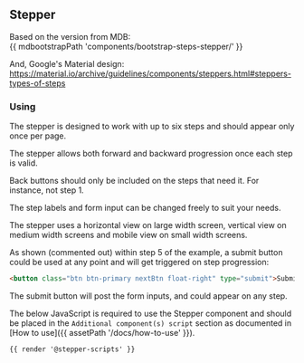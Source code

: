 ## Stepper

Based on the version from MDB:<br />
{{ mdbootstrapPath 'components/bootstrap-steps-stepper/' }}

And, Google's Material design:<br />
https://material.io/archive/guidelines/components/steppers.html#steppers-types-of-steps

### Using

The stepper is designed to work with up to six steps and should appear only once per page.

The stepper allows both forward and backward progression once each step is valid.

Back buttons should only be included on the steps that need it. For instance, not step 1.

The step labels and form input can be changed freely to suit your needs.

The stepper uses a horizontal view on large width screen, vertical view on medium width screens and mobile view on small width screens.

As shown (commented out) within step 5 of the example, a submit button could be used at any point and will get triggered on step progression:
```html
<button class="btn btn-primary nextBtn float-right" type="submit">Submit</button>
```
The submit button will post the form inputs, and could appear on any step.

The below JavaScript is required to use the Stepper component and should be placed in the `Additional component(s) script` section as documented in [How to use]({{ assetPath '/docs/how-to-use' }}).

```html
{{ render '@stepper-scripts' }}
```

